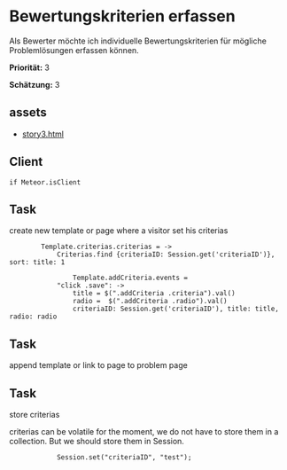 # Bewertungskriterien erfassen


Als Bewerter möchte ich individuelle Bewertungskriterien für mögliche Problemlösungen erfassen können.


**Priorität:** 3

**Schätzung:** 3

## assets
- [story3.html](story3.html)


## Client

	if Meteor.isClient




## Task

create new template or page where a visitor set his criterias

			Template.criterias.criterias = ->
				Criterias.find {criteriaID: Session.get('criteriaID')}, sort: title: 1

	                Template.addCriteria.events =
				"click .save": ->
					title = $(".addCriteria .criteria").val()
					radio =  $(".addCriteria .radio").val()
					criteriaID: Session.get('criteriaID'), title: title, radio: radio

## Task 

append template or link to page to problem page

## Task

store criterias

criterias can be volatile for the moment, we do not have to store them in a collection.
But we should store them in Session.

				Session.set("criteriaID", "test");




